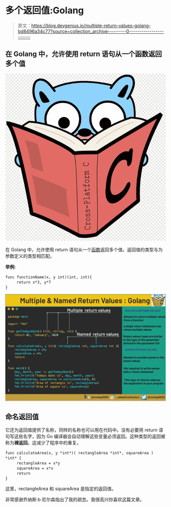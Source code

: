 # 多个返回值:Golang

> 原文：<https://blog.devgenius.io/multiple-return-values-golang-bd8496a34c77?source=collection_archive---------0----------------------->

## 在 Golang 中，允许使用 return 语句从一个函数返回多个值

![](img/395115c9dae162891873eaf50f49208c.png)

在 Golang 中，允许使用 return 语句从一个[函数](https://www.geeksforgeeks.org/functions-in-go-language/)返回多个值。返回值的类型与为参数定义的类型相匹配。

**举例:**

```
func functionName(x, y int)(int, int){
     return x*3, y*7
}
```

![](img/bc890b1205be9f92a46eb0b9dbf62cff.png)

## 命名返回值

它还为返回值提供了名称，同样的名称也可以用在代码中。没有必要用 return 语句写这些名字，因为 Go 编译器会自动理解这些变量必须返回。这种类型的返回被称为**裸返回**。这减少了程序中的重复。

```
func calculateArea(x, y *int*)( rectangleArea *int*, squareArea ) *int* {
     rectangleArea = x*y
     squareArea = x*x
     return
}
```

这里，rectangleArea 和 squareArea 是指定的返回值。

非常感谢乔纳斯·b·尼尔森指出了我的疏忽。我很高兴你喜欢这篇文章。